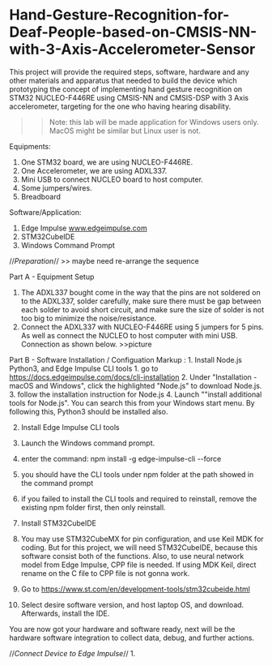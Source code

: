 # Hand-Gesture-Recognition-for-Deaf-People-based-on-CMSIS-NN-with-3-Axis-Accelerometer-Sensor #


This project will provide the required steps, software, hardware and any other materials and apparatus that needed to build the device which prototyping the concept of implementing hand gesture recognition on STM32 NUCLEO-F446RE using CMSIS-NN and CMSIS-DSP with 3 Axis accelerometer, targeting for the one who having hearing disability.

>> Note: this lab will be made application for Windows users only. MacOS might be similar but Linux user is not.

Equipments:
1. One STM32 board, we are using NUCLEO-F446RE.
2. One Accelerometer, we are using ADXL337.
3. Mini USB to connect NUCLEO board to host computer.
4. Some jumpers/wires.
5. Breadboard

Software/Application:
1. Edge Impulse www.edgeimpulse.com
2. STM32CubeIDE
3. Windows Command Prompt


//*Preparation*//  >> maybe need re-arrange the sequence

Part A - Equipment Setup
1. The ADXL337 bought come in the way that the pins are not soldered on to the ADXL337, solder carefully, make sure there must be gap between each solder to avoid short circuit, and make sure the size of solder is not too big to minimize the noise/resistance. 
2. Connect the ADXL337 with NUCLEO-F446RE using 5 jumpers for 5 pins. As well as connect the NUCLEO to host computer with mini USB. Connection as shown below. >>picture



Part B - Software Installation / Configuation
Markup : 1. Install Node.js Python3, and Edge Impulse CLI tools
             1. go to https://docs.edgeimpulse.com/docs/cli-installation
             2. Under "Installation - macOS and Windows", click the highlighted "Node.js" to download Node.js.
             3. follow the installation instruction for Node.js
             4. Launch ""install additional tools for Node.js". You can search this from your Windows start menu. By following this, Python3 should be installed also.



2. Install Edge Impulse CLI tools
  2. Launch the Windows command prompt.
  2. enter the command: npm install -g edge-impulse-cli --force
  2. you should have the CLI tools under npm folder at the path showed in the command prompt
  2. if you failed to install the CLI tools and required to reinstall, remove the existing npm folder first, then only reinstall.

3. Install STM32CubeIDE
  3. You may use STM32CubeMX for pin configuration, and use Keil MDK for coding. But for this project, we will need STM32CubeIDE, because this software consist both of the functions. Also, to use neural network model from Edge Impulse, CPP file is needed. If using MDK Keil, direct rename on the C file to CPP file is not gonna work.
  3. Go to https://www.st.com/en/development-tools/stm32cubeide.html
  3. Select desire software version, and host laptop OS, and download. Afterwards, install the IDE.


You are now got your hardware and software ready, next will be the hardware software integration to collect data, debug, and further actions.


//*Connect Device to Edge Impulse*//
1. 
